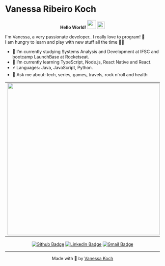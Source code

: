 # Vanessa Ribeiro Koch 

<center>
 <b>Hello World!</b>&nbsp;<img src="https://github.com/TheDudeThatCode/TheDudeThatCode/blob/master/Assets/Hi.gif" width="29px"> <img src="https://github.com/TheDudeThatCode/TheDudeThatCode/blob/master/Assets/Earth.gif" width="24px">
</center>

I'm Vanessa, a very passionate developer.. I really love to program! 💙 <br />
I am hungry to learn and play with new stuff all the time 👩‍💻

- 🔭 I’m currently studying Systems Analysis and Development at IFSC and bootcamp LaunchBase at Rocketseat.
- 🌱 I’m currently learning TypeScript, Node.js, React Native and React.
-  ⚡ Languages: Java, JavaScript, Python.
- 💬 Ask me about: tech, series, games, travels, rock n'roll and health

<center>
    <table>
    <tr>
        <td>
            <img width="495px" align="left" src="https://github-readme-stats.vercel.app/api?username=vanessakoch&theme=default" />
        </td>
        <td>
            <img width="460px" align="left" src="https://github-readme-stats.vercel.app/api/top-langs/?username=vanessakoch&hide=html&layout=compact" />
        </td>
    </tr>   
    </table>


[![Github Badge](https://img.shields.io/badge/-Github-000?style=flat-square&logo=Github&logoColor=white&link=https://github.com/vanessakoch)](https://github.com/vanessakoch)
[![Linkedin Badge](https://img.shields.io/badge/-LinkedIn-blue?style=flat-square&logo=Linkedin&logoColor=white&link=https://www.linkedin.com/in/vanessa-ribeiro-koch-134792b8/)](https://www.linkedin.com/in/vanessa-ribeiro-koch-134792b8/)
[![Gmail Badge](https://img.shields.io/badge/-Gmail-c14438?style=flat-square&logo=Gmail&logoColor=white&link=mailto:vahnkoch@gmail.com)](mailto:vahnkoch@gmail.com)

---
Made with 💜 by [Vanessa Koch](https://github.com/vanessakoch)
</center>

